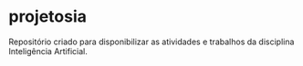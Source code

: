# projetosia
Repositório criado para disponibilizar as atividades e trabalhos da disciplina Inteligência Artificial.
